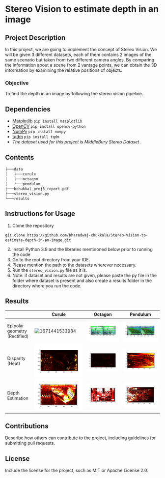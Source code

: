# Stereo Vision to estimate depth in an image

## Project Description

In this project, we are going to implement the concept of Stereo Vision. We will be given 3 different datasets, each of them contains 2 images of the same scenario but taken from two different camera angles. By comparing the information about a scene from 2 vantage points, we can obtain the 3D information by examining the relative positions of objects.

### Objective

To find the depth in an image by following the stereo vision pipeline.

## Dependencies

* [Matplotlib](https://matplotlib.org/) `pip install matplotlib`
* [OpenCV](https://opencv.org/) `pip install opencv-python`
* [NumPy](https://numpy.org/) `pip install numpy`
* [tqdm](https://tqdm.github.io/) `pip install tqdm`
* *The dataset used for this project is MiddleBury Stereo Dataset* .

## Contents

```
├───data
│   ├───curule
│   ├───octagon
│   └───pendulum
├───bchukkal_proj3_report.pdf
├───stereo_vision.py
└───results
```

## Instructions for Usage

1. Clone the repository

```
git clone https://github.com/bharadwaj-chukkala/Stereo-Vision-to-estimate-depth-in-an-image.git
```

2. Install Python 3.9 and the libraries mentinoned below prior to running the code
3. Go to the root directory from your IDE.
4. Please mention the path to the datasets wherever necessary.
5. Run the `stereo_vision.py` file as it is.
6. Note: if dataset and results are not given, please paste the py file in the folder where dataset is present and also create a results folder in the directory where you run the code.

## Results

|                                    | Curule                                            | Octagon                                       | Pendulum                                      |
| ---------------------------------- | ------------------------------------------------- | --------------------------------------------- | --------------------------------------------- |
| Epipolar geometry<br />(Rectified) | ![1671441533984](..\results\epi_polar_lines_1.png)     | ![1671441808456](results\epi_polar_lines_2.png) | ![1671441813305](results\epi_polar_lines_3.png) |
| Disparity<br />(Heat)              | ![1671441938738](results\disparity_image_heat1.png) | ![disp2](results\disparity_image_heat2.png)     | ![disp3](results\disparity_image_heat3.png)     |
| Depth Estimation                   |       ![depth1](results\depth_image_heat1.png)                                            |      ![depth2](results\depth_image_heat2.png)                                         |           ![depth3](results\depth_image_heat3.png)                                    |

## Contributions

Describe how others can contribute to the project, including guidelines for submitting pull requests.

## License

Include the license for the project, such as MIT or Apache License 2.0.

```

```
